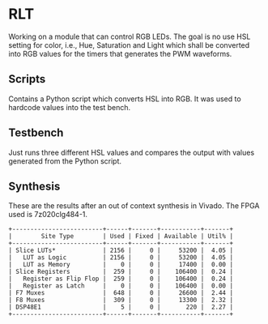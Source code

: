 # RLT
Working on a module that can control RGB LEDs.
The goal is no use HSL setting for color, i.e.,
Hue, Saturation and Light which shall be converted into
RGB values for the timers that generates the PWM waveforms.

## Scripts
Contains a Python script which converts HSL into RGB.
It was used to hardcode values into the test bench.

## Testbench
Just runs three different HSL values and compares the output with
values generated from the Python script.

## Synthesis
These are the results after an out of context synthesis in Vivado.
The FPGA used is 7z020clg484-1.

```
+-------------------------+------+-------+-----------+-------+
|        Site Type        | Used | Fixed | Available | Util% |
+-------------------------+------+-------+-----------+-------+
| Slice LUTs*             | 2156 |     0 |     53200 |  4.05 |
|   LUT as Logic          | 2156 |     0 |     53200 |  4.05 |
|   LUT as Memory         |    0 |     0 |     17400 |  0.00 |
| Slice Registers         |  259 |     0 |    106400 |  0.24 |
|   Register as Flip Flop |  259 |     0 |    106400 |  0.24 |
|   Register as Latch     |    0 |     0 |    106400 |  0.00 |
| F7 Muxes                |  648 |     0 |     26600 |  2.44 |
| F8 Muxes                |  309 |     0 |     13300 |  2.32 |
| DSP48E1                 |    5 |     0 |       220 |  2.27 |
+-------------------------+------+-------+-----------+-------+
```
